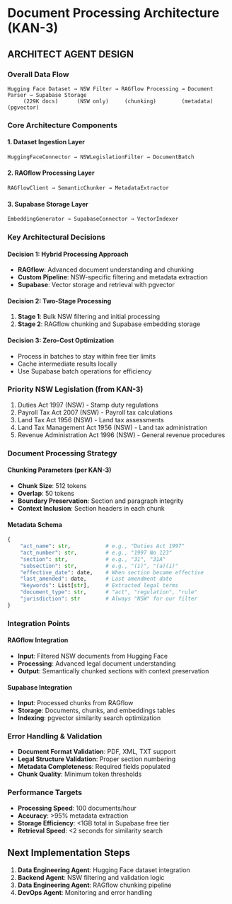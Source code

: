 # Document Processing Architecture (KAN-3)

## **ARCHITECT AGENT DESIGN**

### **Overall Data Flow**
```
Hugging Face Dataset → NSW Filter → RAGflow Processing → Document Parser → Supabase Storage
     (229K docs)      (NSW only)     (chunking)        (metadata)      (pgvector)
```

### **Core Architecture Components**

#### 1. **Dataset Ingestion Layer**
```python
HuggingFaceConnector → NSWLegislationFilter → DocumentBatch
```

#### 2. **RAGflow Processing Layer**
```python
RAGflowClient → SemanticChunker → MetadataExtractor
```

#### 3. **Supabase Storage Layer**
```python
EmbeddingGenerator → SupabaseConnector → VectorIndexer
```

### **Key Architectural Decisions**

#### **Decision 1: Hybrid Processing Approach**
- **RAGflow**: Advanced document understanding and chunking
- **Custom Pipeline**: NSW-specific filtering and metadata extraction
- **Supabase**: Vector storage and retrieval with pgvector

#### **Decision 2: Two-Stage Processing**
1. **Stage 1**: Bulk NSW filtering and initial processing
2. **Stage 2**: RAGflow chunking and Supabase embedding storage

#### **Decision 3: Zero-Cost Optimization**
- Process in batches to stay within free tier limits
- Cache intermediate results locally
- Use Supabase batch operations for efficiency

### **Priority NSW Legislation (from KAN-3)**
1. Duties Act 1997 (NSW) - Stamp duty regulations
2. Payroll Tax Act 2007 (NSW) - Payroll tax calculations
3. Land Tax Act 1956 (NSW) - Land tax assessments
4. Land Tax Management Act 1956 (NSW) - Land tax administration
5. Revenue Administration Act 1996 (NSW) - General revenue procedures

### **Document Processing Strategy**

#### **Chunking Parameters (per KAN-3)**
- **Chunk Size**: 512 tokens
- **Overlap**: 50 tokens
- **Boundary Preservation**: Section and paragraph integrity
- **Context Inclusion**: Section headers in each chunk

#### **Metadata Schema**
```python
{
    "act_name": str,           # e.g., "Duties Act 1997"
    "act_number": str,         # e.g., "1997 No 123"
    "section": str,            # e.g., "31", "31A"
    "subsection": str,         # e.g., "(1)", "(a)(i)"
    "effective_date": date,    # When section became effective
    "last_amended": date,      # Last amendment date
    "keywords": List[str],     # Extracted legal terms
    "document_type": str,      # "act", "regulation", "rule"
    "jurisdiction": str        # Always "NSW" for our filter
}
```

### **Integration Points**

#### **RAGflow Integration**
- **Input**: Filtered NSW documents from Hugging Face
- **Processing**: Advanced legal document understanding
- **Output**: Semantically chunked sections with context preservation

#### **Supabase Integration**
- **Input**: Processed chunks from RAGflow
- **Storage**: Documents, chunks, and embeddings tables
- **Indexing**: pgvector similarity search optimization

### **Error Handling & Validation**
- **Document Format Validation**: PDF, XML, TXT support
- **Legal Structure Validation**: Proper section numbering
- **Metadata Completeness**: Required fields populated
- **Chunk Quality**: Minimum token thresholds

### **Performance Targets**
- **Processing Speed**: 100 documents/hour
- **Accuracy**: >95% metadata extraction
- **Storage Efficiency**: <1GB total in Supabase free tier
- **Retrieval Speed**: <2 seconds for similarity search

## **Next Implementation Steps**
1. **Data Engineering Agent**: Hugging Face dataset integration
2. **Backend Agent**: NSW filtering and validation logic
3. **Data Engineering Agent**: RAGflow chunking pipeline
4. **DevOps Agent**: Monitoring and error handling
